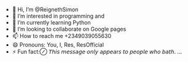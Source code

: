 - 👋 Hi, I’m @ReignethSimon
- 👀 I’m interested in programming and 
- 🌱 I’m currently learning Python 
- 💞️ I’m looking to collaborate on Google pages
- 📫 How to reach me +2349039055630
- 😄 Pronouns: You, I, Res, ResOfficial
- ⚡ Fun fact:⊘ 𝘛𝘩𝘪𝘴 𝘮𝘦𝘴𝘴𝘢𝘨𝘦 𝘰𝘯𝘭𝘺 𝘢𝘱𝘱𝘦𝘢r𝘴 𝘵𝘰 𝘱𝘦𝘰𝘱𝘭𝘦 𝘸𝘩𝘰 𝘣𝘢𝘵𝘩. ...

<!---
Thank you 
---> 

